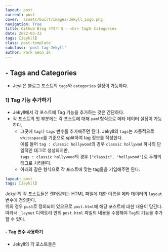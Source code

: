 ```yaml
---
layout: post
current: post
cover:  assets/built/images/Jekyll_Logo.png
navigation: True
title: Github Blog 시작기 5 - <br> Tag와 Categories
date: 2022-03-22
tags: [Jeykll]
class: post-template
subclass: 'post tag-Jekyll'
author: Park Seon Ik
---
```


## - Tags and Categories
* Jeyll은 블로그 포스트의 `tags`와 `categories` 설정이 가능하다.

### 1) Tag 기능 추가하기
* Jekyll에서 각 포스트에 Tag 기능을 추가하는 것은 간단하다.
* 각 포스트의 첫 부분에는 각 포스트에 대해 `yaml`형식으로 메타 데이터 설정이 가능하다.
  * 그곳에 `tag`나 `tags` 변수를 추가해주면 된다.
  Jekyll의 `tags`는 자동적으로 `whitespace`를 기준으로 split하여 tag 정보를 작성한다.<br>
  예를 들어 `tag : classic hollywood`의 경우 `classic hollywod` 하나의 단일적인 태그로 생성되지만, <br>
  `tags : classic hollywood`의 경우 `["classic", "hollywood"]`로 두개의 태그로 처리된다.
  * 아래와 같은 형식으로 각 포스트에 맞는 tag들을 기입해주면 된다.

```yaml
layout: post
tags: [Jeykll]
```
 
Jekyll의 각 포스트들은 렌더링되는 HTML 파일에 대한 이름을 메타 데이터의 `layout` 변수에 정의한다. <br>
위의 경우 `post`로 정의되어 있으므로 `post.html`에 해당 포스트에 대한 내용이 담긴다. <br>
따라서 `_layout` 디렉토리 안의 `post.html` 파일의 내용을 수정해야 `Tag`의 기능을 추가할 수 있다. <br>

#### - Tag 변수 사용하기
* Jekyll의 각 포스트들은 